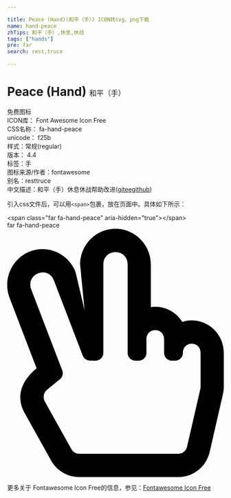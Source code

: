 ```yaml
---

title: Peace (Hand)(和平（手）) ICON转svg、png下载
name: hand-peace
zhTips: 和平（手）,休息,休战
tags: ["hands"]
pre: far
search: rest,truce

---
```


# Peace (Hand)  <small style="font-size: 60%;font-weight: 100">和平（手）</small>


<div class="detail-page">
<p>
<span><span class="badge-success badge">免费图标</span> </span>
<br/>
<span>
ICON库：
<span class="badge-secondary badge">Font Awesome Icon Free</span> 
</span>
<br/>
<span>
CSS名称：
<span class="badge-secondary badge">fa-hand-peace</span> 
</span>
<br/>
<span>
unicode：
<span class="badge-secondary badge">f25b</span> 
<copy-btn content='f25b' btn-title=""></copy-btn>
<copy-btn :content='String.fromCodePoint(parseInt("f25b", 16))' btn-title="复制U"></copy-btn>
</span><br/><span>样式：<span class="badge-light badge">常规(regular)</span></span>
<br/>
<span>
版本：
<span class="badge-secondary badge">4.4</span> 
</span><br/><span>标签：<span class="badge-light badge"><router-link to="/tags/hands.html">手</router-link></span></span>
<br/>
<span>图标来源/作者：<span class="badge-light badge">fontawesome</span></span> 
<br/>
<span>别名：<span class="badge-light badge">rest</span><span class="badge-light badge">truce</span></span><br/><span class="zh-detail">中文描述：<span class="badge-primary badge">和平（手）</span><span class="badge-primary badge">休息</span><span class="badge-primary badge">休战</span><span class="help-link"><span>帮助改进</span>(<a href="https://gitee.com/liuwave/icon-helper/edit/master/json/fontawesome/regular/hand-peace.json" target="_blank" rel="noopener noreferrer">gitee</a><a href="https://github.com/liuwave/icon-helper/edit/master/json/fontawesome/regular/hand-peace.json" target="_blank" rel="noopener noreferrer">github</a></span>)</span><br/>
</p>
</div>
<div class="alert alert-dark">
  <i class="far fa-hand-peace fa-xs"></i>
  <i class="far fa-hand-peace fa-sm"></i>
  <i class="far fa-hand-peace fa-lg"></i>
  <i class="far fa-hand-peace fa-2x"></i>
  <i class="far fa-hand-peace fa-3x"></i>
  <i class="far fa-hand-peace fa-5x"></i>
  <i class="far fa-hand-peace fa-7x"></i>
</div>
<div>
  <p>引入css文件后，可以用<code>&lt;span&gt;</code>包裹，放在页面中。具体如下所示：    
  </p>
  <div class="alert alert-primary" style="font-size: 14px">
    &lt;span class="far fa-hand-peace" aria-hidden="true"&gt;&lt;/span&gt;
    <copy-btn content='<span class="far fa-hand-peace" aria-hidden="true"></span>'></copy-btn>
  </div>
  <div class="alert alert-secondary">
    <i class="far fa-hand-peace"
    style="font-size: 24px"
    aria-hidden="true"></i> far fa-hand-peace
    <copy-btn content="far fa-hand-peace" btn-title="复制图标名称"></copy-btn>
  </div>
</div>
<div id="svg" class="svg-wrap">
<svg xmlns="http://www.w3.org/2000/svg" viewBox="0 0 448 512"><path d="M362.146 191.976c-13.71-21.649-38.761-34.016-65.006-30.341V74c0-40.804-32.811-74-73.141-74-40.33 0-73.14 33.196-73.14 74L160 168l-18.679-78.85C126.578 50.843 83.85 32.11 46.209 47.208 8.735 62.238-9.571 104.963 5.008 142.85l55.757 144.927c-30.557 24.956-43.994 57.809-24.733 92.218l54.853 97.999C102.625 498.97 124.73 512 148.575 512h205.702c30.744 0 57.558-21.44 64.555-51.797l27.427-118.999a67.801 67.801 0 0 0 1.729-15.203L448 256c0-44.956-43.263-77.343-85.854-64.024zM399.987 326c0 1.488-.169 2.977-.502 4.423l-27.427 119.001c-1.978 8.582-9.29 14.576-17.782 14.576H148.575c-6.486 0-12.542-3.621-15.805-9.449l-54.854-98c-4.557-8.141-2.619-18.668 4.508-24.488l26.647-21.764a16 16 0 0 0 4.812-18.139l-64.09-166.549C37.226 92.956 84.37 74.837 96.51 106.389l59.784 155.357A16 16 0 0 0 171.227 272h11.632c8.837 0 16-7.163 16-16V74c0-34.375 50.281-34.43 50.281 0v182c0 8.837 7.163 16 16 16h6.856c8.837 0 16-7.163 16-16v-28c0-25.122 36.567-25.159 36.567 0v28c0 8.837 7.163 16 16 16h6.856c8.837 0 16-7.163 16-16 0-25.12 36.567-25.16 36.567 0v70z"/></svg>
</div>
<detail full-name='fa-hand-peace'></detail>
    
<div><p>更多关于  Fontawesome Icon Free的信息，参见：<a target="_blank" href="https://iconhelper.cn/fontawesome.html">Fontawesome Icon Free</a>
</p></div>
